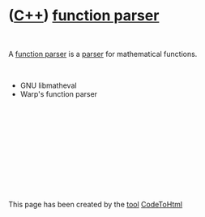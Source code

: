 



 

 

 

 

 

([C++](Cpp.md)) [function parser](CppFunctionParser.md)
=========================================================

 

A [function parser](CppFunctionParser.md) is a [parser](CppParser.md)
for mathematical functions.

 

-   GNU libmatheval
-   Warp's function parser

 

 

 

 

 





 




This page has been created by the [tool](Tools.md)
[CodeToHtml](ToolCodeToHtml.md)
